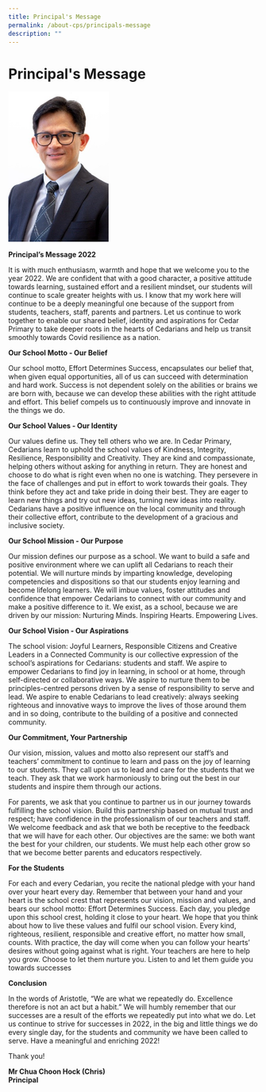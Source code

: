 ```yaml
---
title: Principal's Message
permalink: /about-cps/principals-message
description: ""
---
```

# **Principal's Message**

<img src="/images/Mr%20Chua%20Choon%20Hock%20(Chris).jpg" 
     style="width:40%">
		 
		 
**Principal’s Message 2022**

It is with much enthusiasm, warmth and hope that we welcome you to the year 2022. We are confident that with a good character, a positive attitude towards learning, sustained effort and a resilient mindset, our students will continue to scale greater heights with us. I know that my work here will continue to be a deeply meaningful one because of the support from students, teachers, staff, parents and partners. Let us continue to work together to enable our shared belief, identity and aspirations for Cedar Primary to take deeper roots in the hearts of Cedarians and help us transit smoothly towards Covid resilience as a nation.


**Our School Motto - Our Belief**

Our school motto, Effort Determines Success, encapsulates our belief that, when given equal opportunities, all of us can succeed with determination and hard work. Success is not dependent solely on the abilities or brains we are born with, because we can develop these abilities with the right attitude and effort. This belief compels us to continuously improve and innovate in the things we do.

**Our School Values - Our Identity**

Our values define us. They tell others who we are. In Cedar Primary, Cedarians learn to uphold the school values of Kindness, Integrity, Resilience, Responsibility and Creativity. They are kind and compassionate, helping others without asking for anything in return. They are honest and choose to do what is right even when no one is watching. They persevere in the face of challenges and put in effort to work towards their goals. They think before they act and take pride in doing their best. They are eager to learn new things and try out new ideas, turning new ideas into reality. Cedarians have a positive influence on the local community and through their collective effort, contribute to the development of a gracious and inclusive society.


**Our School Mission - Our Purpose**

Our mission defines our purpose as a school. We want to build a safe and positive environment where we can uplift all Cedarians to reach their potential. We will nurture minds by imparting knowledge, developing competencies and dispositions so that our students enjoy learning and become lifelong learners. We will imbue values, foster attitudes and confidence that empower Cedarians to connect with our community and make a positive difference to it. We exist, as a school, because we are driven by our mission: Nurturing Minds. Inspiring Hearts. Empowering Lives.

**Our School Vision - Our Aspirations**

The school vision: Joyful Learners, Responsible Citizens and Creative Leaders in a Connected Community is our collective expression of the school’s aspirations for Cedarians: students and staff. We aspire to empower Cedarians to find joy in learning, in school or at home, through self-directed or collaborative ways. We aspire to nurture them to be principles-centred persons driven by a sense of responsibility to serve and lead. We aspire to enable Cedarians to lead creatively: always seeking righteous and innovative ways to improve the lives of those around them and in so doing, contribute to the building of a positive and connected community.


**Our Commitment, Your Partnership**

Our vision, mission, values and motto also represent our staff’s and teachers’ commitment to continue to learn and pass on the joy of learning to our students. They call upon us to lead and care for the students that we teach. They ask that we work harmoniously to bring out the best in our students and inspire them through our actions.

For parents, we ask that you continue to partner us in our journey towards fulfilling the school vision. Build this partnership based on mutual trust and respect; have confidence in the professionalism of our teachers and staff. We welcome feedback and ask that we both be receptive to the feedback that we will have for each other. Our objectives are the same: we both want the best for your children, our students. We must help each other grow so that we become better parents and educators respectively.
  

**For the Students**

For each and every Cedarian, you recite the national pledge with your hand over your heart every day. Remember that between your hand and your heart is the school crest that represents our vision, mission and values, and bears our school motto: Effort Determines Success. Each day, you pledge upon this school crest, holding it close to your heart. We hope that you think about how to live these values and fulfil our school vision. Every kind, righteous, resilient, responsible and creative effort, no matter how small, counts. With practice, the day will come when you can follow your hearts’ desires without going against what is right. Your teachers are here to help you grow. Choose to let them nurture you. Listen to and let them guide you towards successes

**Conclusion**

In the words of Aristotle, “We are what we repeatedly do. Excellence therefore is not an act but a habit.” We will humbly remember that our successes are a result of the efforts we repeatedly put into what we do. Let us continue to strive for successes in 2022, in the big and little things we do every single day, for the students and community we have been called to serve. Have a meaningful and enriching 2022!

Thank you!

**Mr Chua Choon Hock (Chris)**   
**Principal**